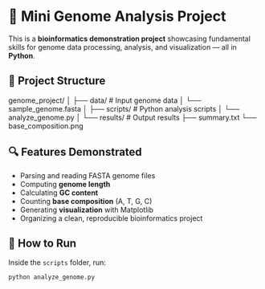 # 🧬 Mini Genome Analysis Project

This is a **bioinformatics demonstration project** showcasing fundamental skills for genome data processing, analysis, and visualization — all in **Python**.

## 📂 Project Structure
genome_project/
│
├── data/ # Input genome data
│ └── sample_genome.fasta
│
├── scripts/ # Python analysis scripts
│ └── analyze_genome.py
│
└── results/ # Output results
├── summary.txt
└── base_composition.png

## 🔍 Features Demonstrated
- Parsing and reading FASTA genome files
- Computing **genome length**
- Calculating **GC content**
- Counting **base composition** (A, T, G, C)
- Generating **visualization** with Matplotlib
- Organizing a clean, reproducible bioinformatics project

## 🚀 How to Run
Inside the `scripts` folder, run:

```bash
python analyze_genome.py
